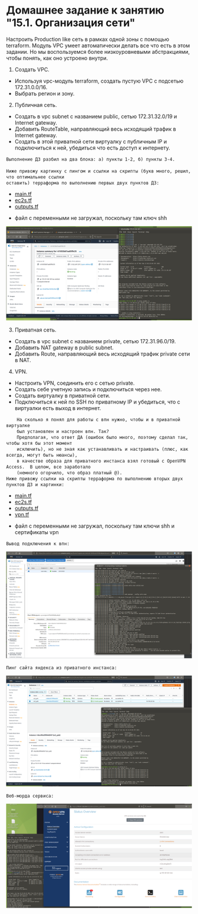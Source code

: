 # Домашнее задание к занятию "15.1. Организация сети"

Настроить Production like сеть в рамках одной зоны с помощью terraform. Модуль VPC умеет автоматически делать все что есть в этом задании. Но мы воспользуемся более низкоуровневыми абстракциями, чтобы понять, как оно устроено внутри.

1. Создать VPC.

- Используя vpc-модуль terraform, создать пустую VPC с подсетью 172.31.0.0/16.
- Выбрать регион и зону.

2. Публичная сеть.

- Создать в vpc subnet с названием public, сетью 172.31.32.0/19 и Internet gateway.
- Добавить RouteTable, направляющий весь исходящий трафик в Internet gateway.
- Создать в этой приватной сети виртуалку с публичным IP и подключиться к ней, убедиться что есть доступ к интернету.
  
```
Выполнение ДЗ разбил на два блока: а) пункты 1-2, б) пункты 3-4.
  
Ниже привожу картинку с пингом и ссылки на скрипты (букв много, решил, что оптимальнее ссылки  
оставить) терраформа по выполнению первых двух пунктов ДЗ:  
```
  
- [main.tf](https://github.com/alsxs/devops_dz/blob/main/clokub/15.1/p1-2/main.tf)  
- [ec2s.tf](https://github.com/alsxs/devops_dz/blob/main/clokub/15.1/p1-2/ec2s.tf)  
- [outputs.tf](https://github.com/alsxs/devops_dz/blob/main/clokub/15.1/p1-2/outputs.tf)  
  
* файл с переменными не загружал, поскольку там ключ shh
  
![15.1_1-2.png](https://github.com/alsxs/devops_dz/blob/main/clokub/15.1/p1-2/15.1_1-2.png)   

3. Приватная сеть.

- Создать в vpc subnet с названием private, сетью 172.31.96.0/19.
- Добавить NAT gateway в public subnet.
- Добавить Route, направляющий весь исходящий трафик private сети в NAT.

4. VPN.

- Настроить VPN, соединить его с сетью private.
- Создать себе учетную запись и подключиться через нее.
- Создать виртуалку в приватной сети.
- Подключиться к ней по SSH по приватному IP и убедиться, что с виртуалки есть выход в интернет.
  
```
    На сколько я понял для работы с впн нужно, чтобы и в приватной виртуалке  
    был установлен и настроен впн. Так?  
    Предполагая, что ответ ДА (ошибок было много, поэтому сделал так, чтобы хотя бы этот момент   
    исключить), но не зная как устанавливать и настраивать (плюс, как всегда, могут быть нюансы),  
    в качестве образа для приватного инстанса взял готовый с OpenVPN Access.  В целом, все заработало  
    (немного огорчило, что образ платный @).
Ниже привожу ссылки на скрипты терраформа по выполнению вторых двух пунктов ДЗ и картинки:  
```
    
- [main.tf](https://github.com/alsxs/devops_dz/blob/main/clokub/15.1/p3-4/main.tf)  
- [ec2s.tf](https://github.com/alsxs/devops_dz/blob/main/clokub/15.1/p3-4/ec2s.tf)  
- [outputs.tf](https://github.com/alsxs/devops_dz/blob/main/clokub/15.1/p3-4/outputs.tf) 
- [vpn.tf](https://github.com/alsxs/devops_dz/blob/main/clokub/15.1/p3-4/vpn.tf)  
  
* файл с переменными не загружал, поскольку там ключи shh и сертификаты vpn
  
  
```
Вывод подключения к впн:  
```
![15.1_3-4_vpn_connection_out.png](https://github.com/alsxs/devops_dz/blob/main/clokub/15.1/p3-4/15.1_3-4_vpn_connection_out.png)   
  
  
```
Пинг сайта яндекса из приватного инстанса:  
```
![15.1_3-4_ping_ya_from_public.png](https://github.com/alsxs/devops_dz/blob/main/clokub/15.1/p3-4/15.1_3-4_ping_ya_from_public.png)   
  
  
```
Веб-морда сервиса:  
```
![15.1_3-4_web.png](https://github.com/alsxs/devops_dz/blob/main/clokub/15.1/p3-4/15.1_3-4_web.png)   
  